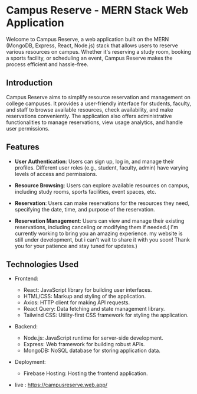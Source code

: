 


# Campus Reserve - MERN Stack Web Application


Welcome to Campus Reserve, a web application built on the MERN (MongoDB, Express, React, Node.js) stack that allows users to reserve various resources on campus. Whether it's reserving a study room, booking a sports facility, or scheduling an event, Campus Reserve makes the process efficient and hassle-free.



## Introduction

Campus Reserve aims to simplify resource reservation and management on college campuses. It provides a user-friendly interface for students, faculty, and staff to browse available resources, check availability, and make reservations conveniently. The application also offers administrative functionalities to manage reservations, view usage analytics, and handle user permissions.

## Features

- **User Authentication**: Users can sign up, log in, and manage their profiles. Different user roles (e.g., student, faculty, admin) have varying levels of access and permissions.

- **Resource Browsing**: Users can explore available resources on campus, including study rooms, sports facilities, event spaces, etc.

- **Reservation**: Users can make reservations for the resources they need, specifying the date, time, and purpose of the reservation.

- **Reservation Management**: Users can view and manage their existing reservations, including canceling or modifying them if needed.(
 I'm currently working  to bring you an amazing experience. my website is still under development, but i can't wait to share it with you soon! Thank you for your patience and stay tuned for updates.)




## Technologies Used

- Frontend:
  - React: JavaScript library for building user interfaces.
  - HTML/CSS: Markup and styling of the application.
  - Axios: HTTP client for making API requests.
  - React Query: Data fetching and state management library.
  -  Tailwind CSS: Utility-first CSS framework for styling the application.

- Backend:
  - Node.js: JavaScript runtime for server-side development.
  - Express: Web framework for building robust APIs.
  - MongoDB: NoSQL database for storing application data.

- Deployment:
  - Firebase Hosting: Hosting the frontend application.


- live : https://campusreserve.web.app/